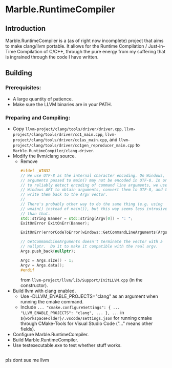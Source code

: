 # Marble.RuntimeCompiler

## Introduction
Marble.RuntimeCompiler is a (as of right now incomplete) project that aims to make clang/llvm portable. It allows for the Runtime Compilation / Just-in-Time Compilation of C/C++, through the pure energy from my suffering that is ingrained through the code I have written.

## Building
 ### Prerequisites:
 - A large quantity of patience.
 - Make sure the LLVM binaries are in your PATH.
 ### Preparing and Compiling:
 - Copy ```llvm-project/clang/tools/driver/driver.cpp```, ```llvm-project/clang/tools/driver/cc1_main.cpp```, ```llvm-project/clang/tools/driver/cc1as_main.cpp```, and ```llvm-project/clang/tools/driver/cc1gen_reproducer_main.cpp``` to ```Marble.RuntimeCompiler/clang-driver```.
 - Modify the llvm/clang source.
   - Remove
     ```cpp
     #ifdef _WIN32
     // We use UTF-8 as the internal character encoding. On Windows,
     // arguments passed to main() may not be encoded in UTF-8. In order
     // to reliably detect encoding of command line arguments, we use an
     // Windows API to obtain arguments, convert them to UTF-8, and then
     // write them back to the Argv vector.
     //
     // There's probably other way to do the same thing (e.g. using
     // wmain() instead of main()), but this way seems less intrusive
     // than that.
     std::string Banner = std::string(Argv[0]) + ": ";
     ExitOnError ExitOnErr(Banner);

     ExitOnErr(errorCodeToError(windows::GetCommandLineArguments(Args, Alloc)));

     // GetCommandLineArguments doesn't terminate the vector with a
     // nullptr.  Do it to make it compatible with the real argv.
     Args.push_back(nullptr);

     Argc = Args.size() - 1;
     Argv = Args.data();
     #endif
     ```
     from ```llvm-project/llvm/lib/Support/InitLLVM.cpp``` (in the constructor).
 - Build llvm with clang enabled.
   - Use -DLLVM_ENABLE_PROJECTS="clang" as an argument when running the cmake command.
   - Include ```... "cmake.configureSettings": { ... "LLVM_ENABLE_PROJECTS": "clang", ... }, ...``` in ```${workspaceFolder}/.vscode/settings.json``` for running cmake through CMake-Tools for Visual Studio Code ("..." means other fields).
 - Configure Marble.RuntimeCompiler.
 - Build Marble.RuntimeCompiler.
 - Use testexecutable.exe to test whether stuff works.

## 
pls dont sue me llvm
